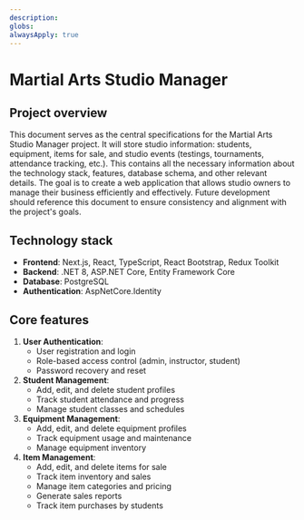```yaml
---
description: 
globs: 
alwaysApply: true
---
```

# Martial Arts Studio Manager

## Project overview

This document serves as the central specifications for the Martial Arts Studio Manager project. It will store studio information:
students, equipment, items for sale, and studio events (testings, tournaments, attendance tracking, etc.). This contains
all the necessary information about the technology stack, features, database schema, and other relevant details. 
The goal is to create a web application that allows studio owners to manage their business efficiently and effectively.
Future development should reference this document to ensure consistency and alignment with the project's goals.

## Technology stack
- **Frontend**: Next.js, React, TypeScript, React Bootstrap, Redux Toolkit
- **Backend**: .NET 8, ASP.NET Core, Entity Framework Core
- **Database**: PostgreSQL
- **Authentication**: AspNetCore.Identity

## Core features

1. **User Authentication**: 
   - User registration and login
   - Role-based access control (admin, instructor, student)
   - Password recovery and reset
2. **Student Management**: 
   - Add, edit, and delete student profiles
   - Track student attendance and progress
   - Manage student classes and schedules
3. **Equipment Management**: 
   - Add, edit, and delete equipment profiles
   - Track equipment usage and maintenance
   - Manage equipment inventory
4. **Item Management**: 
   - Add, edit, and delete items for sale
   - Track item inventory and sales
   - Manage item categories and pricing
   - Generate sales reports
   - Track item purchases by students
